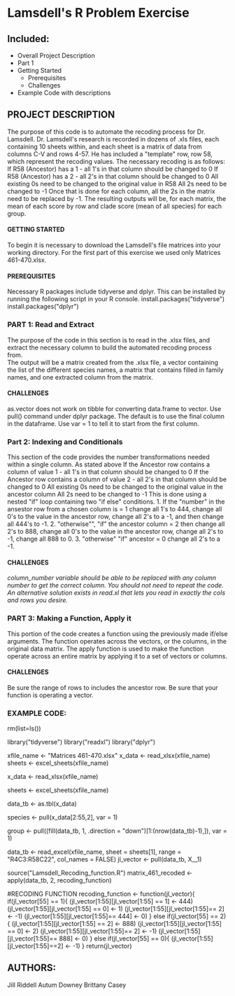 # Lamsdell's R Problem Exercise 

## Included:
- Overall Project Description
- Part 1
- Getting Started
  - Prerequisites
  - Challenges
- Example Code with descriptions

## PROJECT DESCRIPTION
  The purpose of this code is to automate the recoding process for Dr. Lamsdell. Dr. Lamsdell's research is recorded in dozens of .xls files, each containing 10 sheets within, and each sheet is a matrix of data from columns C-V and rows 4-57.  He has included a "template" row, row 58, which represent the recoding values.  The necessary recoding is as follows:
    If R58 (Ancestor) has a 1 - all 1's in that column should be changed to 0
    If R58 (Ancestor) has a 2 - all 2's in that column should be changed to 0
    All existing 0s need to be changed to the original value in R58
    All 2s need to be changed to -1
        Once that is done for each column, all the 2s in the matrix need to be replaced by -1.
  The resulting outputs will be, for each matrix, the mean of each score by row and clade score (mean of all species) for each group.

#### GETTING STARTED
  To begin it is necessary to download the Lamsdell's file matrices into your working directory. For the first part of this exercise we used only  Matrices 461-470.xlsx.

#### PREREQUISITES
  Necessary R packages include tidyverse and dplyr. This can be installed by running the following script in your R console.
          install.packages("tidyverse")
          install.packages("dplyr")
          
### PART 1: Read and Extract
  The purpose of the code in this section is to read in the .xlsx files, and extract the necessary column to build the automated recoding process from.  
  The output will be a matrix created from the .xlsx file, a vector containing the list of the different species names, a matrix that contains filled in family names, and one extracted column from the matrix.  

#### CHALLENGES
  as.vector does not work on tibble for converting data.frame to vector. Use pull() command under dplyr package. The default is to use the final column in the dataframe. Use var = 1 to tell it to start from the first column.

### Part 2: Indexing and Conditionals 
  This section of the code provides the number transformations needed within a single column. As stated above       If the Ancestor row contains a column of value 1 - all 1's in that column should be changed to 0
    If the Ancestor row contains a column of value 2 - all 2's in that column should be changed to 0
    All existing 0s need to be changed to the original value in the ancestor column
    All 2s need to be changed to -1
This is done using a nested "if" loop containing two "if else" conditions. 1. If the "number" in the ansestor row from a chosen column is = 1 change all 1's to 444, change all 0's to the value in the ancestor row, change all 2's to a -1, and then change all 444's to -1. 2. "otherwise"", "if" the ancestor column = 2 then change all 2's to 888, change all 0's to the value in the ancestor row, change all 2's to -1, change all 888 to 0. 3. "otherwise" "if" ancestor = 0 change all 2's to a -1. 

#### CHALLENGES 
  _column_number variable should be able to be replaced with any column number to get the correct column. You should not need to repeat the code. An alternative solution exists in read.xl that lets you read in exactly the cols and rows you desire._ 
  

### PART 3: Making a Function, Apply it
  This portion of the code creates a function using the previously made if/else arguments. The function operates across the vectors, or the columns, in the original data matrix. The apply function is used to make the function operate across an entire matrix by applying it to a set of vectors or columns. 

#### CHALLENGES
  Be sure the range of rows to includes the ancestor row. Be sure that your function is operating a vector.
  
### EXAMPLE CODE:

rm(list=ls())

library("tidyverse")
library("readxl")
library("dplyr")


xfile_name <- "Matrices 461-470.xlsx"
x_data <- read_xlsx(xfile_name)
sheets <- excel_sheets(xfile_name)


x_data <- read_xlsx(xfile_name)

sheets <- excel_sheets(xfile_name)

data_tb <- as.tbl(x_data)

species <- pull(x_data[2:55,2], var = 1)

group <- pull((fill(data_tb, 1, .direction = "down")[1:(nrow(data_tb)-1),]), var = 1)

data_tb <- read_excel(xfile_name, sheet = sheets[1], range = "R4C3:R58C22", col_names = FALSE) 
jl_vector <- pull(data_tb, X__1)

source("Lamsdell_Recoding_function.R") 
matrix_461_recoded <- apply(data_tb, 2, recoding_function)

#RECODING FUNCTION
recoding_function <- function(jl_vector){ 
  if(jl_vector[55] == 1){ 
    (jl_vector[1:55][jl_vector[1:55] == 1] <- 444) 
    (jl_vector[1:55][jl_vector[1:55] == 0] <- 1) 
    (jl_vector[1:55][jl_vector[1:55]== 2] <- -1) 
    (jl_vector[1:55][jl_vector[1:55]== 444] <- 0) 
  } else if(jl_vector[55] == 2) { 
    (jl_vector[1:55][jl_vector[1:55] == 2] <- 888) 
    (jl_vector[1:55][jl_vector[1:55] == 0] <- 2) 
    (jl_vector[1:55][jl_vector[1:55]== 2] <- -1)
    (jl_vector[1:55][jl_vector[1:55]== 888] <- 0) 
  } else if(jl_vector[55] == 0){ 
    (jl_vector[1:55][jl_vector[1:55]==2] <- -1)
  }
  return(jl_vector)
  
## AUTHORS:
Jill Riddell
Autum Downey
Brittany Casey
